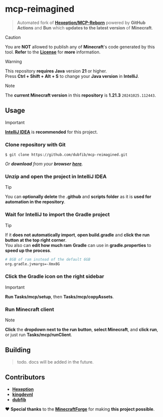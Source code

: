 # mcp-reimagined
> Automated fork of **[Hexeption/MCP-Reborn](https://github.com/Hexeption/MCP-Reborn)** powered by **GitHub Actions** and **Bun** which **updates to the latest version** of **Minecraft**.

> [!CAUTION]
> You are **NOT** allowed to publish any of **Minecraft**'s code generated by this tool. **Refer** to the **[License](https://github.com/dubfib/mcp-reimagined/blob/main/MCP-License)** for **more** information.

> [!WARNING]
> This repository **requires Java** version **21** or higher.  
> Press **Ctrl + Shift + Alt + S** to change your **Java version** in **IntelliJ**.

> [!NOTE]
> The **current Minecraft version** in this **repository** is **1.21.3** `20241025.112443`.

## Usage
> [!IMPORTANT]
> **[IntelliJ IDEA](https://jetbrains.com/idea/download)** is **recommended** for this project.

### Clone repository with **Git**
```
$ git clone https://github.com/dubfib/mcp-reimagined.git
```
*Or **download** from your **browser** **[here](https://codeload.github.com/dubfib/mcp-reimagined/zip/refs/heads/main)**.*

### Unzip and open the project in IntelliJ IDEA
> [!TIP]
> You can **optionally delete** the **.github** and **scripts folder** as it is **used for automation in the repository**.

### Wait for IntelliJ to import the Gradle project
> [!TIP]
> If it **does not automatically import**, **open build.gradle** and **click the run button at the top right corner**.  
> You also can **edit how much ram** **Gradle** can use in **gradle.properties** to **speed up the process**.
> ```bash
> # 8GB of ram instead of the default 6GB
> org.gradle.jvmargs=-Xmx8G
> ```

### Click the Gradle icon on the right sidebar
> [!IMPORTANT]
> **Run Tasks/mcp/setup**, then **Tasks/mcp/copyAssets**.

### Run Minecraft client
> [!NOTE]
> **Click** the **dropdown next to the run button**, **select Minecraft**, and **click run**, or just run **Tasks/mcp/runClient**.

## Building
> todo. docs will be added in the future.

## Contributors
* **[Hexeption](https://github.com/hexeption)**
* **[kingdevnl](https://github.com/kingdevnl)**
* **[dubfib](https://github.com/dubfib)**

❤️ **Special thanks** to the **[MinecraftForge](https://github.com/MinecraftForge)** for making **this project possible**.
